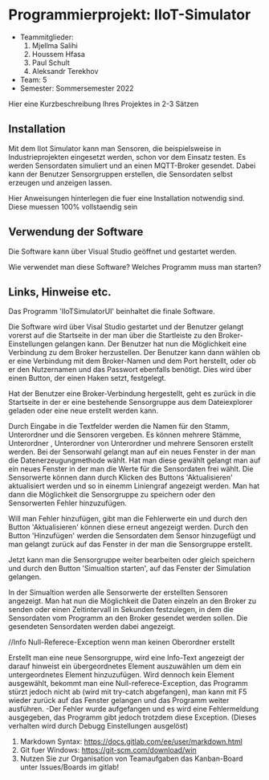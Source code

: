 # Programmierprojekt: IIoT-Simulator

* Teammitglieder:
	1. Mjellma Salihi
	2. Houssem Hfasa
	3. Paul Schult
	4. Aleksandr Terekhov
* Team: 5
* Semester: Sommersemester 2022

Hier eine Kurzbeschreibung Ihres Projektes in 2-3 Sätzen

## Installation

Mit dem IIot Simulator kann man Sensoren, die beispielsweise in Industrieprojekten
eingesetzt werden, schon vor dem Einsatz testen. Es werden Sensordaten simuliert 
und an einen MQTT-Broker gesendet. Dabei kann der Benutzer Sensorgruppen erstellen,
die Sensordaten selbst erzeugen und anzeigen lassen.


Hier Anweisungen hinterlegen die fuer eine Installation notwendig sind. Diese muessen 100% vollstaendig sein

## Verwendung der Software

Die Software kann über Visual Studio geöffnet und gestartet werden.


Wie verwendet man diese Software? Welches Programm muss man starten?

## Links, Hinweise etc.

Das Programm 'IIoTSimulatorUI' beinhaltet die finale Software. 

Die Software wird über Visal Studio gestartet und der Benutzer gelangt vorerst 
auf die Startseite in der man über die Startleiste zu den Broker-Einstellungen gelangen kann.
Der Benutzer hat nun die Möglichkeit eine Verbindung zu dem Broker herzustellen.
Der Benutzer kann dann wählen ob er eine Verbindung mit dem Broker-Namen und
dem Port herstellt, oder ob er den Nutzernamen und das Passwort ebenfalls benötigt. 
Dies wird über einen Button, der einen Haken setzt, festgelegt.

Hat der Benutzer eine Broker-Verbindung hergestellt, geht es zurück in die 
Startseite in der er eine bestehende Sensorgruppe aus dem Dateiexplorer
geladen oder eine neue erstellt werden kann. 

Durch Eingabe in die Textfelder werden die Namen für den Stamm, Unterordner
und die Sensoren vergeben. Es können mehrere Stämme, Unterordner , Unterordner von
Unterordner und mehrere Sensoren erstellt werden. Bei der Sensorwahl gelangt man auf ein neues
Fenster in der man die Datenerzeugungmethode wählt. Hat man diese gewählt gelangt man auf
ein neues Fenster in der man die Werte für die Sensordaten frei wählt.
Die Sensorwerte können dann durch Klicken des Buttons 'Aktualisieren' aktualisiert werden
und so in einemm Liniengraf angezeigt werden. Man hat dann die Möglichkeit die Sensorgruppe zu speichern 
oder den Sensorwerten Fehler hinzuzufügen.

Will man Fehler hinzufügen, gibt man die Fehlerwerte ein und durch den Button
'Aktualisieren' können diese erneut angezeigt werden. Durch den Button 'Hinzufügen'
werden die Sensordaten dem Sensor hinzugefügt und man gelangt zurück auf das Fenster
in der man die Sensorgruppe erstellt.

Jetzt kann man die Sensorgruppe weiter bearbeiten oder gleich
speichern und durch den Button 'Simualtion starten', auf das Fenster der
Simulation gelangen.

In der Simualtion werden alle Sensorwerte der erstellten Sensoren angezeigt.
Man hat nun die Möglichkeit die Daten einzeln an den Broker zu senden oder
einen Zeitintervall in Sekunden festzulegen, in dem die Sensordaten
vom Programm an den Broker gesendet werden sollen. Die gesendeten Sensordaten werden 
dabei angezeigt.


//Info
Null-Referece-Exception wenn man keinen Oberordner erstellt

Erstellt man eine neue Sensorgruppe, wird eine Info-Text angezeigt
der darauf hinweist ein übergeordnetes Element auszuwählen um dem ein
untergeordnetes Element hinzuzufügen. Wird dennoch kein Element ausgewählt,
bekommt man eine Null-referece-Exception, das Programm stürzt jedoch nicht ab (wird mit try-catch abgefangen),
man kann mit F5 wieder zurück auf das Fenster gelangen und das Programm
weiter ausführen. -Der Fehler wurde aufgefangen und es wird eine Fehlermeldung 
ausgegeben, das Programm
gibt jedoch trotzdem diese Exception. (Dieses verhalten wird durch Debugg Einstellungen ausgelöst)

1. Markdown Syntax: https://docs.gitlab.com/ee/user/markdown.html
2. Git fuer Windows: https://git-scm.com/download/win
3. Nutzen Sie zur Organisation von Teamaufgaben das Kanban-Board unter Issues/Boards im gitlab!
